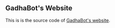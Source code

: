 ## GadhaBot's Website
This is is the source code of [GadhaBot's website](https://GadhaBot.gadhagod.repl.co).
